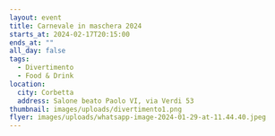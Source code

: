 ```yaml
---
layout: event
title: Carnevale in maschera 2024
starts_at: 2024-02-17T20:15:00
ends_at: ""
all_day: false
tags:
  - Divertimento
  - Food & Drink
location:
  city: Corbetta
  address: Salone beato Paolo VI, via Verdi 53
thumbnail: images/uploads/divertimento1.png
flyer: images/uploads/whatsapp-image-2024-01-29-at-11.44.40.jpeg
---
```

